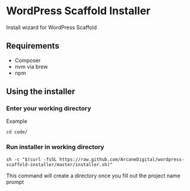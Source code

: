 # WordPress Scaffold Installer
Install wizard for WordPress Scaffold

## Requirements
- Composer
- nvm via brew
- npm

## Using the installer

### Enter your working directory

Example
```
cd code/
```

### Run installer in working directory

```
sh -c "$(curl -fsSL https://raw.github.com/ArcaneDigital/wordpress-scaffold-installer/master/installer.sh)"
```

This command will create a directory once you fill out the project name prompt
